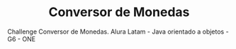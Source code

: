 <h1 align="center"> Conversor de Monedas </h1>

Challenge Conversor de Monedas.
Alura Latam - Java orientado a objetos - G6 - ONE
